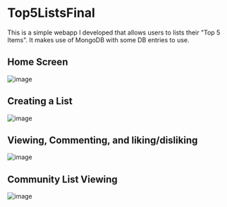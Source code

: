 # Top5ListsFinal
This is a simple webapp I developed that allows users to lists their "Top 5 Items". It makes use of MongoDB with some DB entries to use.
## Home Screen
![image](https://user-images.githubusercontent.com/73724511/196078012-c30d649e-4edb-4882-b6d2-8f9d9e77b20d.png)
## Creating a List
![image](https://user-images.githubusercontent.com/73724511/196078052-627749c6-186e-44a0-bfdc-1a9dc2ec050a.png)
## Viewing, Commenting, and liking/disliking 
![image](https://user-images.githubusercontent.com/73724511/196078185-7cb66702-b2bf-4401-95ec-11983e046b1e.png)
## Community List Viewing
![image](https://user-images.githubusercontent.com/73724511/196078283-8650864a-3ecd-4458-8659-3031fa57a51c.png)
